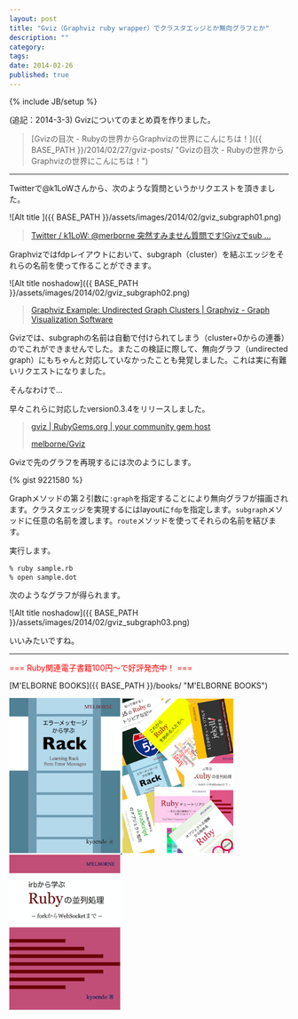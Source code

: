 ```yaml
---
layout: post
title: "Gviz（Graphviz ruby wrapper）でクラスタエッジとか無向グラフとか"
description: ""
category: 
tags: 
date: 2014-02-26
published: true
---
```

{% include JB/setup %}


(追記：2014-3-3) Gvizについてのまとめ頁を作りました。

> [Gvizの目次 - Rubyの世界からGraphvizの世界にこんにちは！]({{ BASE_PATH }}/2014/02/27/gviz-posts/ "Gvizの目次 - Rubyの世界からGraphvizの世界にこんにちは！")

---

Twitterで@k1LoWさんから、次のような質問というかリクエストを頂きました。

![Alt title ]({{ BASE_PATH }}/assets/images/2014/02/gviz_subgraph01.png)

> [Twitter / k1LoW: @merborne 突然すみません質問です!Givzでsub ...](https://twitter.com/k1LoW/status/437877575839268864 "Twitter / k1LoW: @merborne 突然すみません質問です!Givzでsub ...")

Graphvizではfdpレイアウトにおいて、subgraph（cluster）を結ぶエッジをそれらの名前を使って作ることができます。

![Alt title noshadow]({{ BASE_PATH }}/assets/images/2014/02/gviz_subgraph02.png)

> [Graphviz Example: Undirected Graph Clusters \| Graphviz - Graph Visualization Software](http://www.graphviz.org/content/fdpclust "Graphviz Example: Undirected Graph Clusters \| Graphviz - Graph Visualization Software")

Gvizでは、subgraphの名前は自動で付けられてしまう（cluster+0からの連番）のでこれができませんでした。またこの検証に際して、無向グラフ（undirected graph）にもちゃんと対応していなかったことも発覚しました。これは実に有難いリクエストになりました。

そんなわけで...

早々これらに対応したversion0.3.4をリリースしました。

> [gviz \| RubyGems.org \| your community gem host](https://rubygems.org/gems/gviz "gviz \| RubyGems.org \| your community gem host")
> 
> [melborne/Gviz](https://github.com/melborne/Gviz "melborne/Gviz")

Gvizで先のグラフを再現するには次のようにします。

{% gist 9221580 %}

Graphメソッドの第２引数に`:graph`を指定することにより無向グラフが描画されます。クラスタエッジを実現するにはlayoutに`fdp`を指定します。`subgraph`メソッドに任意の名前を渡します。`route`メソッドを使ってそれらの名前を結びます。

実行します。

    % ruby sample.rb
    % open sample.dot

次のようなグラフが得られます。

![Alt title noshadow]({{ BASE_PATH }}/assets/images/2014/02/gviz_subgraph03.png)


いいみたいですね。


---

<p style='color:red'>=== Ruby関連電子書籍100円〜で好評発売中！ ===</p>

[M'ELBORNE BOOKS]({{ BASE_PATH }}/books/ "M'ELBORNE BOOKS")

<a href="{{ BASE_PATH }}/books/">
  <img src="/assets/images/books/rack_cover.png" alt="rack" style="width:200px" />
</a>
<a href="{{ BASE_PATH }}/books/">
  <img src="/assets/images/books/ruby_pack8.png" alt="pack8" style="width:200px" />
</a>
<a href="{{ BASE_PATH }}/books/">
  <img src="/assets/images/books/ruby_parallel_cover.png" alt="ruby_parallel" style="width:200px" />
</a>


